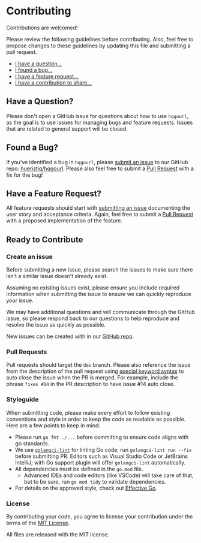 # Contributing

Contributions are welcomed!

Please review the following guidelines before contributing. Also, feel free to propose changes to these guidelines by updating this file and submitting a pull request.

* [I have a question...](#have-a-question)
* [I found a bug...](#found-a-bug)
* [I have a feature request...](#have-a-feature-request)
* [I have a contribution to share...](#ready-to-contribute)

## Have a Question?

Please don't open a GitHub issue for questions about how to use `hqgourl`, as the goal is to use issues for managing bugs and feature requests. Issues that are related to general support will be closed.

## Found a Bug?

If you've identified a bug in `hqgourl`, please [submit an issue](#create-an-issue) to our GitHub repo: [hueristiq/hqgourl](https://github.com/hueristiq/hqgourl/issues/new). Please also feel free to submit a [Pull Request](#pull-requests) with a fix for the bug!

## Have a Feature Request?

All feature requests should start with [submitting an issue](#create-an-issue) documenting the user story and acceptance criteria. Again, feel free to submit a [Pull Request](#pull-requests) with a proposed implementation of the feature.

## Ready to Contribute

### Create an issue

Before submitting a new issue, please search the issues to make sure there isn't a similar issue doesn't already exist.

Assuming no existing issues exist, please ensure you include required information when submitting the issue to ensure we can quickly reproduce your issue.

We may have additional questions and will communicate through the GitHub issue, so please respond back to our questions to help reproduce and resolve the issue as quickly as possible.

New issues can be created with in our [GitHub repo](https://github.com/hueristiq/hqgourl/issues/new).

### Pull Requests

Pull requests should target the `dev` branch. Please also reference the issue from the description of the pull request using [special keyword syntax](https://help.github.com/articles/closing-issues-via-commit-messages/) to auto close the issue when the PR is merged. For example, include the phrase `fixes #14` in the PR description to have issue #14 auto close.

### Styleguide

When submitting code, please make every effort to follow existing conventions and style in order to keep the code as readable as possible. Here are a few points to keep in mind:

* Please run `go fmt ./...` before committing to ensure code aligns with go standards.
* We use [`golangci-lint`](https://golangci-lint.run/) for linting Go code, run `golangci-lint run --fix` before submitting PR. Editors such as Visual Studio Code or JetBrains IntelliJ; with Go support plugin will offer `golangci-lint` automatically.
* All dependencies must be defined in the `go.mod` file.
	* Advanced IDEs and code editors (like VSCode) will take care of that, but to be sure, run `go mod tidy` to validate dependencies.
* For details on the approved style, check out [Effective Go](https://golang.org/doc/effective_go.html).

### License

By contributing your code, you agree to license your contribution under the terms of the [MIT License](https://github.com/hueristiq/hqgourl/blob/master/LICENSE).

All files are released with the MIT license.
